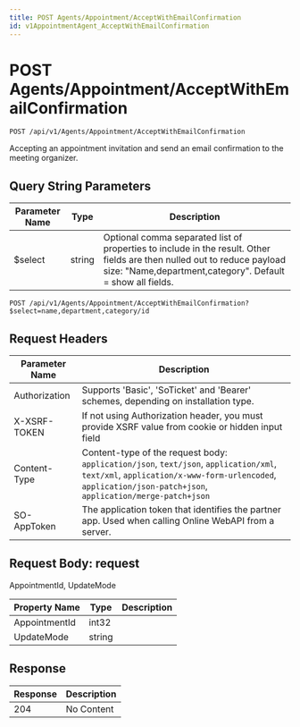 ```yaml
---
title: POST Agents/Appointment/AcceptWithEmailConfirmation
id: v1AppointmentAgent_AcceptWithEmailConfirmation
---
```


# POST Agents/Appointment/AcceptWithEmailConfirmation

```http
POST /api/v1/Agents/Appointment/AcceptWithEmailConfirmation
```

Accepting an appointment invitation and send an email confirmation to the meeting organizer.







## Query String Parameters

| Parameter Name | Type |  Description |
|----------------|------|--------------|
| $select | string |  Optional comma separated list of properties to include in the result. Other fields are then nulled out to reduce payload size: "Name,department,category". Default = show all fields. |

```http
POST /api/v1/Agents/Appointment/AcceptWithEmailConfirmation?$select=name,department,category/id
```


## Request Headers

| Parameter Name | Description |
|----------------|-------------|
| Authorization  | Supports 'Basic', 'SoTicket' and 'Bearer' schemes, depending on installation type. |
| X-XSRF-TOKEN   | If not using Authorization header, you must provide XSRF value from cookie or hidden input field |
| Content-Type | Content-type of the request body: `application/json`, `text/json`, `application/xml`, `text/xml`, `application/x-www-form-urlencoded`, `application/json-patch+json`, `application/merge-patch+json` |
| SO-AppToken | The application token that identifies the partner app. Used when calling Online WebAPI from a server. |

## Request Body: request  

AppointmentId, UpdateMode 

| Property Name | Type |  Description |
|----------------|------|--------------|
| AppointmentId | int32 |  |
| UpdateMode | string |  |


## Response


| Response | Description |
|----------------|-------------|
| 204 | No Content |